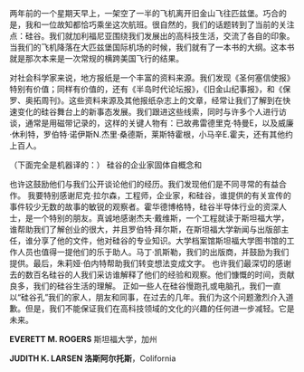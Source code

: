 两年前的一个星期天早上，一架空了一半的飞机离开旧金山飞往匹兹堡。巧合的是，我和一位故知都恰巧乘坐这次航班。很自然的，我们的话题转到了当前的关注点：硅谷。我们就加利福尼亚围绕我们发展出的高科技生活，交流了各自的印象。当我们的飞机降落在大匹兹堡国际机场的时候，我们就有了一本书的大纲。这本书就是那次本来是一次常规的横跨美国飞行的结果。

对社会科学家来说，地方报纸是一个丰富的资料来源。我们发现《圣何塞信使报》特别有价值；同样有价值的，还有《半岛时代论坛报》，《旧金山纪事报》，和《保罗、奥拓周刊》。这些资料来源及其他报纸杂志上的文章，经常让我们了解到在快速变化的硅谷舞台上的新事态发展。我们跟进这些线索，同时与许多个人进行访谈，通常是用磁​​带记录的，这样的关键人物有：已故弗雷德里克·特曼E，以及威廉·休利特，罗伯特·诺伊斯N.杰里·桑德斯，莱斯特霍根，小马辛E.霍夫，还有其他约上百人。

（下面完全是机器译的：）
硅谷的企业家固体自概念和

也许这鼓励他们与我们公开谈论他们的经历。我们发现他们是不同寻常的有益合作。
我要特别感谢尼克·拉尔森，工程师，企业家，和硅谷，谁提供的有关宣传的事件较少无数的故事的敏锐的观察者。霍华德博格特，硅谷半导体行业的资深人士，是一个特别的朋友。真诚地感谢杰夫·戴维斯，一个工程就读于斯坦福大学，谁帮助我们了解创业的很大，并且罗伯特·拜尔斯，在斯坦福大学新闻与出版部主任，谁分享了他的文件，他对硅谷的专业知识。大学档案馆斯坦福大学图书馆的工作人员也值得一提他们的乐于助人。马丁·凯斯勒，我们的出版商，并鼓励为我们提供。最后，朱莉娅·伯内特帮助我们转变想法变成文字。
也许我们最深切的感谢去的数百名硅谷的人我们采访谁解释了他们的经验和观察。他们慷慨的时间，贡献良多，我们的硅谷生活的理解。
正如一些人在硅谷慢跑孔或电脑孔，我们一直以“硅谷孔”我们的家人，朋友和同事，在过去的几年。我们为这个问题激烈介入道歉。但是，我们不能保证我们在高科技领域的文化的兴趣的任何进一步减轻。它是未来。




**EVERETT M. ROGERS**  斯坦福大学，加州


**JUDITH K. LARSEN  洛斯阿尔托斯**，Colifornia

